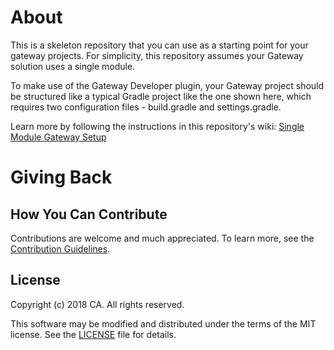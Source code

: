 # About
This is a skeleton repository that you can use as a starting point for your gateway projects. For simplicity, this repository assumes your Gateway solution uses a single module. 

To make use of the Gateway Developer plugin, your Gateway project should be structured like a typical Gradle project like the one shown here, which requires two configuration files - build.gradle and settings.gradle. 

Learn more by following the instructions in this repository's wiki: [Single Module Gateway Setup](https://github.com/CAAPIM/gateway-developer-skeleton-repo/wiki/Getting-Started-with-the-Gateway-Developer-Repository)

# Giving Back
## How You Can Contribute
Contributions are welcome and much appreciated. To learn more, see the [Contribution Guidelines][contributing].

## License

Copyright (c) 2018 CA. All rights reserved.

This software may be modified and distributed under the terms
of the MIT license. See the [LICENSE][license-link] file for details.


 [license-link]: /LICENSE
 [contributing]: /CONTRIBUTING.md

